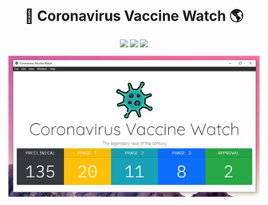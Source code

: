 <h1 align="center">
    💉 Coronavirus Vaccine Watch 🌎
</h1>

<p align="center">
<a href="https://reactjs.org/"><img src="https://img.shields.io/static/v1?label=Using&message=NodeJS&color=02c73d" /></a>
<a href="http://electronjs.org/"><img src="https://img.shields.io/static/v1?label=Builded%20with&message=Electron%209.2&color=764dff" /></a>
<a href="http://electronjs.org/"><img src="https://img.shields.io/static/v1?label=Builded%20with&message=Node%20Notifier%209.2&color=764dff" /></a>
</p>

<img src="./screenshot.jpg" align="center">
